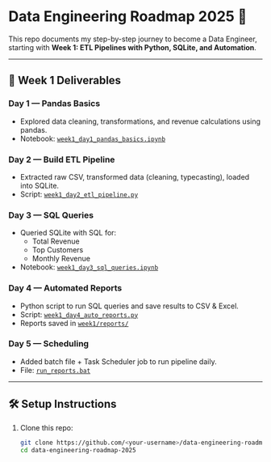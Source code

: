 # Data Engineering Roadmap 2025 🚀

This repo documents my step-by-step journey to become a Data Engineer, starting with **Week 1: ETL Pipelines with Python, SQLite, and Automation**.

---

## 📅 Week 1 Deliverables

### Day 1 — Pandas Basics
- Explored data cleaning, transformations, and revenue calculations using pandas.
- Notebook: [`week1_day1_pandas_basics.ipynb`](week1/week1_day1_pandas_basics.ipynb)

### Day 2 — Build ETL Pipeline
- Extracted raw CSV, transformed data (cleaning, typecasting), loaded into SQLite.
- Script: [`week1_day2_etl_pipeline.py`](week1/week1_day2_etl_pipeline.py)

### Day 3 — SQL Queries
- Queried SQLite with SQL for:
  - Total Revenue
  - Top Customers
  - Monthly Revenue
- Notebook: [`week1_day3_sql_queries.ipynb`](week1/week1_day3_sql_queries.ipynb)

### Day 4 — Automated Reports
- Python script to run SQL queries and save results to CSV & Excel.
- Script: [`week1_day4_auto_reports.py`](week1/week1_day4_auto_reports.py)
- Reports saved in [`week1/reports/`](week1/reports/)

### Day 5 — Scheduling
- Added batch file + Task Scheduler job to run pipeline daily.
- File: [`run_reports.bat`](run_reports.bat)

---

## 🛠️ Setup Instructions

1. Clone this repo:
   ```bash
   git clone https://github.com/<your-username>/data-engineering-roadmap-2025.git
   cd data-engineering-roadmap-2025
